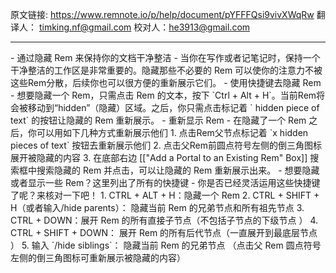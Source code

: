 原文链接: https://www.remnote.io/p/help/document/pYFFFQsi9vivXWqRw
翻译人： timking.nf@gmail.com
校对人：he3913@gmail.com

<hr/>
- 通过隐藏 Rem 来保持你的文档干净整洁
  - 当你在写作或者记笔记时，保持一个干净整洁的工作区是非常重要的。隐藏那些不必要的 Rem 可以使你的注意力不被这些Rem分散，后续你也可以很方便的重新展示它们。
- 使用快捷键去隐藏 Rem
  - 想要隐藏一个 Rem，只需点击 Rem 的文本，按下 `Ctrl + Alt + H`。当前Rem将会被移动到“hidden”（隐藏）区域。之后，你只需点击标记着 ` hidden piece of text` 的按钮让隐藏的 Rem 重新展示。
- 重新显示 Rem
  - 在隐藏了一个 Rem 之后，你可以用如下几种方式重新展示他们
    1. 点击Rem父节点标记着 `x hidden pieces of text` 按钮去重新展示他们
    2. 点击父Rem前圆点符号左侧的倒三角图标展开被隐藏的内容
    3. 在底部右边 [["Add a Portal to an Existing Rem" Box]] 搜索框中搜索隐藏的 Rem 并点击，可以让隐藏的 Rem 重新展示出来。
- 想要隐藏或者显示一些 Rem？这里列出了所有的快捷键
- 你是否已经灵活运用这些快捷键了呢？来核对一下吧！
	1. CTRL + ALT + H：隐藏一个 Rem
	2. CTRL + SHIFT  + H（或者输入/hide parents）： 隐藏当前 Rem 的兄弟节点和所有祖先节点
	3. CTRL + DOWN：展开 Rem 的所有直接子节点（不包括子节点的下级节点 ）
	4. CTRL + SHIFT + DOWN： 展开 Rem 的所有后代节点（一直展开到最底层节点 ）
	5. 输入 `/hide siblings`： 隐藏当前 Rem 的兄弟节点 （点击父 Rem 圆点符号左侧的倒三角图标可重新展示被隐藏的内容）


